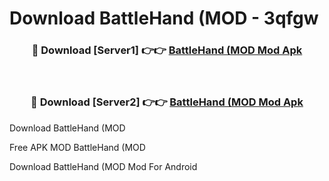 # Download BattleHand (MOD - 3qfgw



<div align="center">
<h3>🔴 Download [Server1] 👉👉 <a href="https://momento.my/?title=BattleHand_(MOD">BattleHand (MOD Mod Apk</a></h3><br>

<h3>🔴 Download [Server2] 👉👉 <a href="https://momento.my/?title=BattleHand_(MOD">BattleHand (MOD Mod Apk</a></h3>
</div>



Download BattleHand (MOD 

Free APK MOD BattleHand (MOD 

Download BattleHand (MOD Mod For Android
